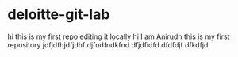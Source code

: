 # deloitte-git-lab
hi this is my first repo editing it locally
hi 
I am Anirudh 
this is my first repository
jdfjdfhjdfjdhf
djfndfndkfnd
dfjdfidfd
dfdfdjf
dfkdfjd

